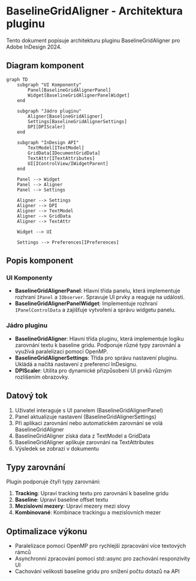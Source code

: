 # BaselineGridAligner - Architektura pluginu

Tento dokument popisuje architekturu pluginu BaselineGridAligner pro Adobe InDesign 2024.

## Diagram komponent

```mermaid
graph TD
    subgraph "UI Komponenty"
        Panel[BaselineGridAlignerPanel]
        Widget[BaselineGridAlignerPanelWidget]
    end
    
    subgraph "Jádro pluginu"
        Aligner[BaselineGridAligner]
        Settings[BaselineGridAlignerSettings]
        DPI[DPIScaler]
    end
    
    subgraph "InDesign API"
        TextModel[ITextModel]
        GridData[IDocumentGridData]
        TextAttr[ITextAttributes]
        UI[IControlView/IWidgetParent]
    end
    
    Panel --> Widget
    Panel --> Aligner
    Panel --> Settings
    
    Aligner --> Settings
    Aligner --> DPI
    Aligner --> TextModel
    Aligner --> GridData
    Aligner --> TextAttr
    
    Widget --> UI
    
    Settings --> Preferences[IPreferences]
```

## Popis komponent

### UI Komponenty

- **BaselineGridAlignerPanel**: Hlavní třída panelu, která implementuje rozhraní `IPanel` a `IObserver`. Spravuje UI prvky a reaguje na události.
- **BaselineGridAlignerPanelWidget**: Implementuje rozhraní `IPanelControlData` a zajišťuje vytvoření a správu widgetu panelu.

### Jádro pluginu

- **BaselineGridAligner**: Hlavní třída pluginu, která implementuje logiku zarovnání textu k baseline gridu. Podporuje různé typy zarovnání a využívá paralelizaci pomocí OpenMP.
- **BaselineGridAlignerSettings**: Třída pro správu nastavení pluginu. Ukládá a načítá nastavení z preferencí InDesignu.
- **DPIScaler**: Utilita pro dynamické přizpůsobení UI prvků různým rozlišením obrazovky.

## Datový tok

1. Uživatel interaguje s UI panelem (BaselineGridAlignerPanel)
2. Panel aktualizuje nastavení (BaselineGridAlignerSettings)
3. Při aplikaci zarovnání nebo automatickém zarovnání se volá BaselineGridAligner
4. BaselineGridAligner získá data z TextModel a GridData
5. BaselineGridAligner aplikuje zarovnání na TextAttributes
6. Výsledek se zobrazí v dokumentu

## Typy zarovnání

Plugin podporuje čtyři typy zarovnání:

1. **Tracking**: Upraví tracking textu pro zarovnání k baseline gridu
2. **Baseline**: Upraví baseline offset textu
3. **Mezislovní mezery**: Upraví mezery mezi slovy
4. **Kombinované**: Kombinace trackingu a mezislovních mezer

## Optimalizace výkonu

- Paralelizace pomocí OpenMP pro rychlejší zpracování více textových rámců
- Asynchronní zpracování pomocí std::async pro zachování responzivity UI
- Cachování velikosti baseline gridu pro snížení počtu dotazů na API
